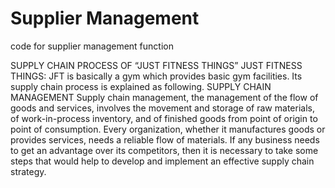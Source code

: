 # Supplier Management

code for supplier management function

SUPPLY CHAIN PROCESS OF “JUST FITNESS THINGS” JUST FITNESS THINGS: JFT is basically a gym which provides basic gym facilities. Its supply chain process is explained as following. SUPPLY CHAIN MANAGEMENT Supply chain management, the management of the flow of goods and services, involves the movement and storage of raw materials, of work-in-process inventory, and of finished goods from point of origin to point of consumption. Every organization, whether it manufactures goods or provides services, needs a reliable flow of materials. If any business needs to get an advantage over its competitors, then it is necessary to take some steps that would help to develop and implement an effective supply chain strategy.
